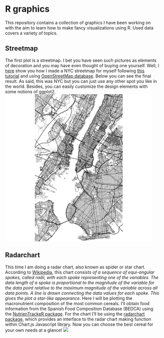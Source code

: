 # R graphics

This repository contains a collection of graphics I have been working on
with the aim to learn how to make fancy visualizations using R. Used
data covers a variety of topics.

## Streetmap

The first plot is a streetmap. I bet you have seen such pictures as
elements of decoration and you may have even thought of buying one
yourself. Well, I
[here](https://github.com/mmaitenat/graphics_R/blob/master/01_streetmap/streetmap.R)
show you how I made a NYC streetmap for myself following [this
tutorial](https://ggplot2tutor.com/streetmaps/streetmaps/) and using
[OpenStreetMap database](https://en.wikipedia.org/wiki/OpenStreetMap).
Below you can see the final result. As said, this was NYC but you can
just use any other spot you like in the world. Besides, you can easily
customize the design elements with some notions of ggplot2.
![](https://github.com/mmaitenat/graphics_R/blob/master/01_streetmap/NYC_streetmap.png)

## Radarchart

This time I am doing a radar chart, also known as spider or star chart.
According to [Wikipedia](https://en.wikipedia.org/wiki/Radar_chart),
this chart *consists of a sequence of equi-angular spokes, called radii,
with each spoke representing one of the variables. The data length of a
spoke is proportional to the magnitude of the variable for the data
point relative to the maximum magnitude of the variable across all data
points. A line is drawn connecting the data values for each spoke. This
gives the plot a star-like appearance*. Here I will be plotting the
macronutrient composition of the most common cereals. I’ll obtain food
information from the Spanish Food Composition Database (BEDCA) using the
[NutrienTrackeR
package](https://cran.r-project.org/web/packages/NutrienTrackeR/index.html).
For the chart I’ll be using the [radarchart
package](https://cran.r-project.org/web/packages/radarchart/index.html),
which provides an interface to the radar chart making function within
Chart.js Javascript library. Now you can choose the best cereal for your
own needs at a glance\!
![](https://github.com/mmaitenat/graphics_R/blob/master/02_radarchart/radarchart.png)

